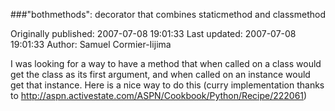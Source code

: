 ###"bothmethods": decorator that combines staticmethod and classmethod

Originally published: 2007-07-08 19:01:33
Last updated: 2007-07-08 19:01:33
Author: Samuel Cormier-Iijima

I was looking for a way to have a method that when called on a class would get the class as its first argument, and when called on an instance would get that instance. Here is a nice way to do this (curry implementation thanks to http://aspn.activestate.com/ASPN/Cookbook/Python/Recipe/222061)